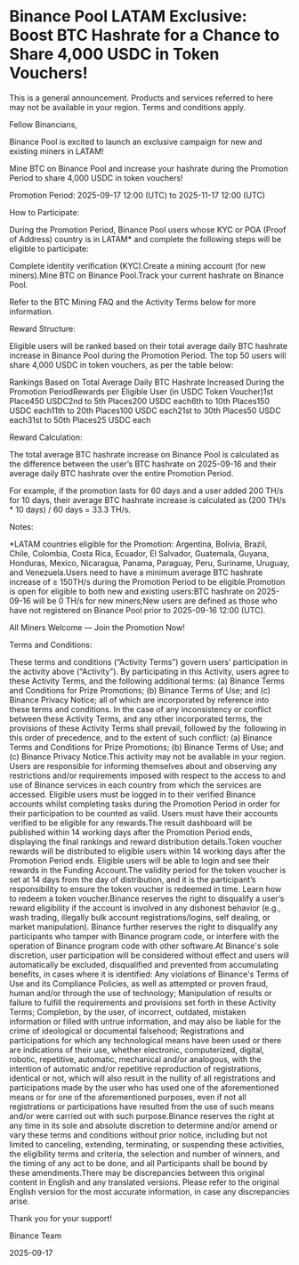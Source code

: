 # Binance Pool LATAM Exclusive: Boost BTC Hashrate for a Chance to Share 4,000 USDC in Token Vouchers!

This is a general announcement. Products and services referred to here may not be available in your region. Terms and conditions apply. 

Fellow Binancians,

Binance Pool is excited to launch an exclusive campaign for new and existing miners in LATAM!

Mine BTC on Binance Pool and increase your hashrate during the Promotion Period to share 4,000 USDC in token vouchers!

Promotion Period: 2025-09-17 12:00 (UTC) to 2025-11-17 12:00 (UTC) 

How to Participate:

During the Promotion Period, Binance Pool users whose KYC or POA (Proof of Address) country is in LATAM* and complete the following steps will be eligible to participate:

Complete identity verification (KYC).Create a mining account (for new miners).Mine BTC on Binance Pool.Track your current hashrate on Binance Pool.

Refer to the BTC Mining FAQ and the Activity Terms below for more information.

Reward Structure:

Eligible users will be ranked based on their total average daily BTC hashrate increase in Binance Pool during the Promotion Period. The top 50 users will share 4,000 USDC in token vouchers, as per the table below:

Rankings Based on Total Average Daily BTC Hashrate Increased During the Promotion PeriodRewards per Eligible User (in USDC Token Voucher)1st Place450 USDC2nd to 5th Places200 USDC each6th to 10th Places150 USDC each11th to 20th Places100 USDC each21st to 30th Places50 USDC each31st to 50th Places25 USDC each

Reward Calculation:

The total average BTC hashrate increase on Binance Pool is calculated as the difference between the user’s BTC hashrate on 2025-09-16 and their average daily BTC hashrate over the entire Promotion Period. 

For example, if the promotion lasts for 60 days and a user added 200 TH/s for 10 days, their average BTC hashrate increase is calculated as (200 TH/s * 10 days) / 60 days = 33.3 TH/s.

Notes: 

*LATAM countries eligible for the Promotion: Argentina, Bolivia, Brazil, Chile, Colombia, Costa Rica, Ecuador, El Salvador, Guatemala, Guyana, Honduras, Mexico, Nicaragua, Panama, Paraguay, Peru, Suriname, Uruguay, and Venezuela.Users need to have a minimum average BTC hashrate increase of  ≥ 150TH/s during the Promotion Period to be eligible.Promotion is open for eligible to both new and existing users:BTC hashrate on 2025-09-16 will be 0 TH/s for new miners;New users are defined as those who have not registered on Binance Pool prior to 2025-09-16 12:00 (UTC).

All Miners Welcome — Join the Promotion Now!

Terms and Conditions:

These terms and conditions (“Activity Terms”) govern users’ participation in the activity above (“Activity”). By participating in this Activity, users agree to these Activity Terms, and the following additional terms: (a) Binance Terms and Conditions for Prize Promotions; (b) Binance Terms of Use; and (c) Binance Privacy Notice; all of which are incorporated by reference into these terms and conditions. In the case of any inconsistency or conflict between these Activity Terms, and any other incorporated terms, the provisions of these Activity Terms shall prevail, followed by the  following in this order of precedence, and to the extent of such conflict: (a) Binance Terms and Conditions for Prize Promotions; (b) Binance Terms of Use; and (c) Binance Privacy Notice.This activity may not be available in your region. Users are responsible for informing themselves about and observing any restrictions and/or requirements imposed with respect to the access to and use of Binance services in each country from which the services are accessed. Eligible users must be logged in to their verified Binance accounts whilst completing tasks during the Promotion Period in order for their participation to be counted as valid. Users must have their accounts verified to be eligible for any rewards.The result dashboard will be published within 14 working days after the Promotion Period ends, displaying the final rankings and reward distribution details.Token voucher rewards will be distributed to eligible users within 14 working days after the Promotion Period ends. Eligible users will be able to login and see their rewards in the Funding Account.The validity period for the token voucher is set at 14 days from the day of distribution, and it is the participant’s responsibility to ensure the token voucher is redeemed in time. Learn how to redeem a token voucher.Binance reserves the right to disqualify a user’s reward eligibility if the account is involved in any dishonest behavior (e.g., wash trading, illegally bulk account registrations/logins, self dealing, or market manipulation). Binance further reserves the right to disqualify any participants who tamper with Binance program code, or interfere with the operation of Binance program code with other software.At Binance's sole discretion, user participation will be considered without effect and users will automatically be excluded, disqualified and prevented from accumulating benefits, in cases where it is identified: Any violations of Binance's Terms of Use and its Compliance Policies, as well as attempted or proven fraud, human and/or through the use of technology; Manipulation of results or failure to fulfill the requirements and provisions set forth in these Activity Terms; Completion, by the user, of incorrect, outdated, mistaken information or filled with untrue information, and may also be liable for the crime of ideological or documental falsehood; Registrations and participations for which any technological means have been used or there are indications of their use, whether electronic, computerized, digital, robotic, repetitive, automatic, mechanical and/or analogous, with the intention of automatic and/or repetitive reproduction of registrations, identical or not, which will also result in the nullity of all registrations and participations made by the user who has used one of the aforementioned means or for one of the aforementioned purposes, even if not all registrations or participations have resulted from the use of such means and/or were carried out with such purpose.Binance reserves the right at any time in its sole and absolute discretion to determine and/or amend or vary these terms and conditions without prior notice, including but not limited to canceling, extending, terminating, or suspending these activities, the eligibility terms and criteria, the selection and number of winners, and the timing of any act to be done, and all Participants shall be bound by these amendments.There may be discrepancies between this original content in English and any translated versions. Please refer to the original English version for the most accurate information, in case any discrepancies arise.

Thank you for your support!

Binance Team

2025-09-17